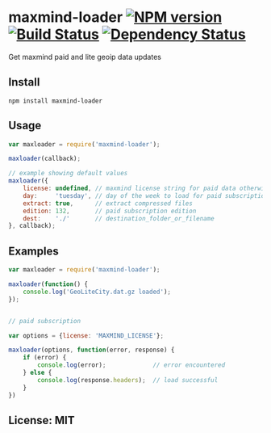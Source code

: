 # maxmind-loader [![NPM version](https://badge.fury.io/js/maxmind-loader.png?branch=master)](http://badge.fury.io/js/maxmind-loader) [![Build Status](https://travis-ci.org/angleman/maxmind-loader.png?branch=master)](https://travis-ci.org/angleman/maxmind-loader) [![Dependency Status](https://gemnasium.com/angleman/maxmind-loader.png?branch=master)](https://gemnasium.com/angleman/maxmind-loader) <!-- [![Donate on Gittip](http://badgr.co/gittip/angleman.png)](https://www.gittip.com/twolfson/) -->

Get maxmind paid and lite geoip data updates

## Install

```
npm install maxmind-loader
```

## Usage

```javascript
var maxloader = require('maxmind-loader');

maxloader(callback);

// example showing default values
maxloader({
	license: undefined, // maxmind license string for paid data otherwise free version loaded
	day:     'tuesday', // day of the week to load for paid subscription
	extract: true,      // extract compressed files
	edition: 132,       // paid subscription edition
	dest:    './'       // destination_folder_or_filename
}, callback);
```

## Examples

```javascript
var maxloader = require('maxmind-loader');

maxloader(function() {
	console.log('GeoLiteCity.dat.gz loaded');
});


// paid subscription

var options = {license: 'MAXMIND_LICENSE'};

maxloader(options, function(error, response) {
	if (error) {
		console.log(error);				// error encountered
	} else {
		console.log(response.headers);	// load successful
	}
})
```

## License: MIT